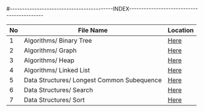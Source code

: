 
#------------------------------------------INDEX-------------------------------------------

| No | File Name    | Location
|----|--------------|---------------------|
| 1  | Algorithms/ Binary Tree |[Here](/Algorithms/binary_tree.py)
| 2  | Algorithms/ Graph |[Here](/Algorithms/graph.py)
| 3  | Algorithms/ Heap |[Here](/Algorithms/heap.py)
| 4  | Algorithms/ Linked List |[Here](/Algorithms/linkedList.py)
| 5  | Data Structures/ Longest Common Subequence |[Here](/Data_Structures/Longest-common-subequence.py)
| 6  | Data Structures/ Search |[Here](/Data_Structures/search.py)
| 7  | Data Structures/ Sort |[Here](/Data_Structures/sort.py)
